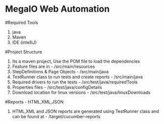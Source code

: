 # MegaIO Web Automation

#Required Tools
  1. java 
  2. Maven
  3. IDE (intelliJ)

#Project Structure
  1. Its a maven project, Use the POM file to load the dependencies  
  1. Feature files are in - /src/main/resources
  2. StepDefinitions & Page Objects - /src/main/java
  3. TestRunner class to run tests and create reports - /src/main/java
  4. Required drivers to run the tests - /src/test/java/requiredTools
  5. Properties files - /src/test/java/configDetails
  6. Download location for linux versions - /src/test/java/linuxDownloads

#Reports - HTML,XML,JSON
  1. HTML,XML and JSON reports are generated using TestRunner class and can be found at - /target/cucumber-reports
